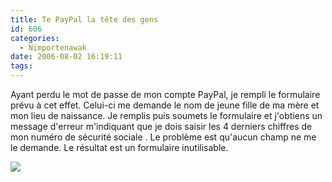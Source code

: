 ```yaml
---
title: Te PayPal la tête des gens
id: 606
categories:
  - Nimportenawak
date: 2006-08-02 16:19:11
tags:
---
```


Ayant perdu le mot de passe de mon compte PayPal, je rempli le formulaire prévu à cet effet. Celui-ci me demande le nom de jeune fille de ma mère et mon lieu de naissance. Je remplis puis soumets le formulaire et j'obtiens un message d'erreur m'indiquant que je dois saisir les 4 derniers chiffres de mon numéro de sécurité sociale . Le problème est qu'aucun champ ne me le demande. Le résultat est un formulaire inutilisable.

![](/images/paypal.jpg)